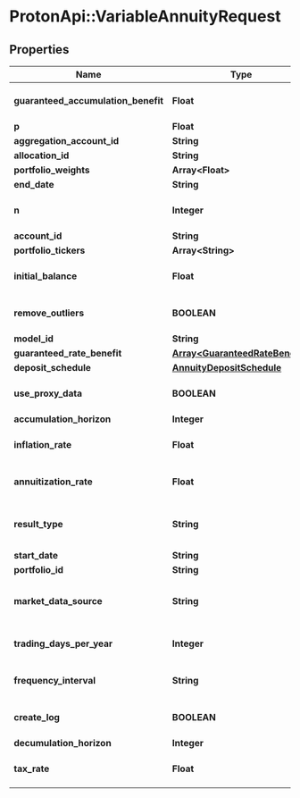 # ProtonApi::VariableAnnuityRequest

## Properties
Name | Type | Description | Notes
------------ | ------------- | ------------- | -------------
**guaranteed_accumulation_benefit** | **Float** |  | [optional] [default to 0.0]
**p** | **Float** |  | [optional] 
**aggregation_account_id** | **String** |  | [optional] 
**allocation_id** | **String** |  | [optional] 
**portfolio_weights** | **Array&lt;Float&gt;** |  | [optional] 
**end_date** | **String** |  | [optional] 
**n** | **Integer** |  | [optional] [default to 1000]
**account_id** | **String** |  | [optional] 
**portfolio_tickers** | **Array&lt;String&gt;** |  | [optional] 
**initial_balance** | **Float** |  | [optional] [default to 0.0]
**remove_outliers** | **BOOLEAN** |  | [optional] [default to false]
**model_id** | **String** |  | [optional] 
**guaranteed_rate_benefit** | [**Array&lt;GuaranteedRateBenefit&gt;**](GuaranteedRateBenefit.md) |  | [optional] 
**deposit_schedule** | [**AnnuityDepositSchedule**](AnnuityDepositSchedule.md) |  | [optional] 
**use_proxy_data** | **BOOLEAN** |  | [optional] [default to false]
**accumulation_horizon** | **Integer** |  | 
**inflation_rate** | **Float** |  | [optional] [default to 0.0]
**annuitization_rate** | **Float** |  | [optional] [default to 0.0]
**result_type** | **String** |  | [optional] [default to &#39;median&#39;]
**start_date** | **String** |  | [optional] 
**portfolio_id** | **String** |  | [optional] 
**market_data_source** | **String** |  | [optional] [default to &#39;nucleus&#39;]
**trading_days_per_year** | **Integer** |  | [optional] [default to 252]
**frequency_interval** | **String** |  | [optional] [default to &#39;year&#39;]
**create_log** | **BOOLEAN** |  | [optional] [default to false]
**decumulation_horizon** | **Integer** |  | 
**tax_rate** | **Float** |  | [optional] [default to 0.0]


